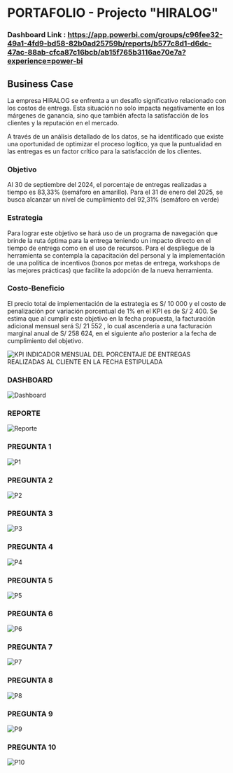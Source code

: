 # PORTAFOLIO - Projecto "HIRALOG"

### Dashboard Link : https://app.powerbi.com/groups/c96fee32-49a1-4fd9-bd58-82b0ad25759b/reports/b577c8d1-d6dc-47ac-88ab-cfca87c16bcb/ab15f765b3116ae70e7a?experience=power-bi

## Business Case

La empresa HIRALOG se enfrenta a un desafío significativo relacionado con los costos de entrega. Esta situación no solo impacta negativamente en los márgenes de ganancia, sino que también afecta la satisfacción de los clientes y la reputación en el mercado.

A través de un análisis detallado de los datos, se ha identificado que existe una oportunidad de optimizar el proceso logítico, ya que la puntualidad en las entregas es un factor crítico para la satisfacción de los clientes.

### Objetivo
Al 30 de septiembre del 2024, el porcentaje de entregas realizadas a tiempo es 83,33% (semáforo en amarillo). Para el 31 de enero del 2025, se busca alcanzar un nivel de cumplimiento del 92,31% (semáforo en verde)

### Estrategia
Para lograr este objetivo se hará uso de un programa de navegación que brinde la ruta óptima para la entrega teniendo un impacto directo en el tiempo de entrega como en el uso de recursos. Para el despliegue de la herramienta se contempla la capacitación del personal y la implementación de una política de incentivos (bonos por metas de entrega, workshops de las mejores prácticas) que facilite la adopción de la nueva herramienta.

### Costo-Beneficio

El precio total de implementación de la estrategia es S/ 10 000 y el costo de penalización por variación porcentual de 1% en el KPI es de S/ 2 400. Se estima que al cumplir este objetivo en la fecha propuesta, la facturación adicional mensual será S/ 21 552 , lo cual ascendería a una facturación marginal anual de S/ 258 624, en el siguiente año posterior a la fecha de cumplimiento del objetivo.         

![KPI](https://github.com/user-attachments/assets/1d855c36-b4fb-4093-b2f0-b94338e9e464) 
           INDICADOR MENSUAL DEL PORCENTAJE DE ENTREGAS REALIZADAS AL CLIENTE EN LA FECHA ESTIPULADA

### DASHBOARD
![Dashboard](https://github.com/user-attachments/assets/07268294-815c-4e6a-bb80-f98b1e849218)

### REPORTE
![Reporte](https://github.com/user-attachments/assets/7626eda8-ad86-4773-9e75-ecb5bc0a7e04)

### PREGUNTA 1
![P1](https://github.com/user-attachments/assets/9b056d3f-60f7-4578-856b-585257f3cd9b)

### PREGUNTA 2
![P2](https://github.com/user-attachments/assets/bb65188b-d888-4775-8ccb-0d9054810217)

### PREGUNTA 3
![P3](https://github.com/user-attachments/assets/2635e781-1469-4ea3-99a4-88d62498e518)

### PREGUNTA 4
![P4](https://github.com/user-attachments/assets/5a55ecca-fc1a-4cd9-abb7-04be14d5b64d)

### PREGUNTA 5
![P5](https://github.com/user-attachments/assets/47ac4de9-d544-4d52-b5cd-25608b9593be)

### PREGUNTA 6
![P6](https://github.com/user-attachments/assets/2619c143-9cc4-4391-b175-c64ca6d7d2cd)

### PREGUNTA 7
![P7](https://github.com/user-attachments/assets/a474f9bc-6c57-4ff4-a4d3-9f3da5febd1f)

### PREGUNTA 8
![P8](https://github.com/user-attachments/assets/e226305d-2fcb-4530-aeb6-57d7b2fbdf62)

### PREGUNTA 9
![P9](https://github.com/user-attachments/assets/7b69c6c3-6e5e-4251-96a4-60ad1202f362)

### PREGUNTA 10
![P10](https://github.com/user-attachments/assets/9c25b468-86d1-4ecc-b38b-8e8b4d28dd3c)
